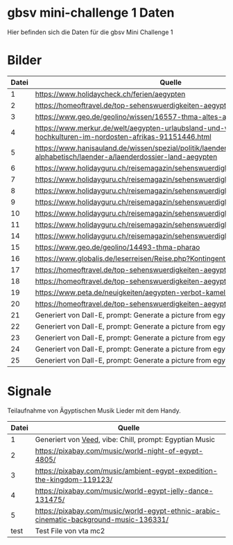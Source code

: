 # gbsv mini-challenge 1 Daten

Hier befinden sich die Daten für die gbsv Mini Challenge 1

# Bilder 

| Datei | Quelle |
| --- | --- |
| 1 | https://www.holidaycheck.ch/ferien/aegypten | 
| 2 | https://homeoftravel.de/top-sehenswuerdigkeiten-aegypten/ |
| 3 | https://www.geo.de/geolino/wissen/16557-thma-altes-aegypten | 
| 4 | https://www.merkur.de/welt/aegypten-urlaubsland-und-wiege-frueher-hochkulturen-im-nordosten-afrikas-91151446.html | 
| 5 | https://www.hanisauland.de/wissen/spezial/politik/laenderdossier/laenderdossier-alphabetisch/laender-a/laenderdossier-land-aegypten | 
| 6 | https://www.holidayguru.ch/reisemagazin/sehenswuerdigkeiten-aegypten/ | 
| 7 | https://www.holidayguru.ch/reisemagazin/sehenswuerdigkeiten-aegypten/ | 
| 8 | https://www.holidayguru.ch/reisemagazin/sehenswuerdigkeiten-aegypten/ | 
| 9 | https://www.holidayguru.ch/reisemagazin/sehenswuerdigkeiten-aegypten/ | 
| 10 | https://www.holidayguru.ch/reisemagazin/sehenswuerdigkeiten-aegypten/ | 
| 11 | https://www.holidayguru.ch/reisemagazin/sehenswuerdigkeiten-aegypten/ |  
| 14 | https://www.holidayguru.ch/reisemagazin/sehenswuerdigkeiten-aegypten/ |
| 15 | https://www.geo.de/geolino/14493-thma-pharao | 
| 16 | https://www.globalis.de/leserreisen/Reise.php?Kontingent=97556 | 
| 17 | https://homeoftravel.de/top-sehenswuerdigkeiten-aegypten/ |
| 18 | https://homeoftravel.de/top-sehenswuerdigkeiten-aegypten/ |
| 19 | https://www.peta.de/neuigkeiten/aegypten-verbot-kamelreiten-gizeh/ |
| 20 | https://homeoftravel.de/top-sehenswuerdigkeiten-aegypten/ |
| 21 | Generiert von Dall-E, prompt: Generate a picture from egypt |
| 22 | Generiert von Dall-E, prompt: Generate a picture from egypt |
| 23 | Generiert von Dall-E, prompt: Generate a picture from egypt |
| 24 | Generiert von Dall-E, prompt: Generate a picture from egypt |
| 25 | Generiert von Dall-E, prompt: Generate a picture from egypt + Variations | 

# Signale

Teilaufnahme von Ägyptischen Musik Lieder mit dem Handy.

| Datei | Quelle |
| --- | --- |
| 1 | Generiert von [Veed](https://www.veed.io/tools/ai-music-generator), vibe: Chill, prompt: Egyptian Music | 
| 2 | https://pixabay.com/music/world-night-of-egypt-4805/ | 
| 3 | https://pixabay.com/music/ambient-egypt-expedition-the-kingdom-119123/ | 
| 4 | https://pixabay.com/music/world-egypt-jelly-dance-131475/ | 
| 5 | https://pixabay.com/music/world-egypt-ethnic-arabic-cinematic-background-music-136331/ | 
| test | Test File von vta mc2 | 
 
